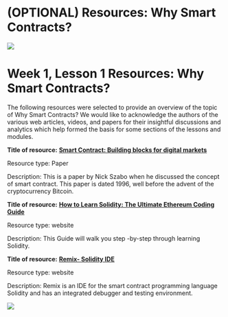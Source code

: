 # (OPTIONAL) Resources: Why Smart Contracts?

![](https://d3c33hcgiwev3.cloudfront.net/imageAssetProxy.v1/TpAoBh1BEei76gqPCbNz9A_dc74608b9213eefea34103e93ada2d75_blockchain-globe.jpg?expiry=1688428800000&hmac=3LKKkaTTzGByDD6NibhflKOqR49_4fWYFKeq80YwxNw)

# Week 1, Lesson 1 Resources: Why Smart Contracts?

The following resources were selected to provide an overview of the topic of Why Smart Contracts? We would like to acknowledge the authors of the various web articles, videos, and papers for their insightful discussions and analytics which help formed the basis for some sections of the lessons and modules.

**Title of resource:** [**Smart Contract: Building blocks for digital markets**](http://www.fon.hum.uva.nl/rob/Courses/InformationInSpeech/CDROM/Literature/LOTwinterschool2006/szabo.best.vwh.net/smart_contracts_2.html)

Resource type: Paper

Description: This is a paper by Nick Szabo when he discussed the concept of smart contract. This paper is dated 1996, well before the advent of the cryptocurrency Bitcoin.

**Title of resource:** [**How to Learn Solidity: The Ultimate Ethereum Coding Guide**](https://blockgeeks.com/guides/solidity/)

Resource type: website

Description: This Guide will walk you step -by-step through learning Solidity.

**Title of resource:** [**Remix- Solidity IDE**](http://remix.readthedocs.io/en/latest/)

Resource type: website

Description: Remix is an IDE for the smart contract programming language Solidity and has an integrated debugger and testing environment.

![](https://d3c33hcgiwev3.cloudfront.net/imageAssetProxy.v1/2ao0Qh1BEeiX-hJKDMqnMg_f8296788995ad5120f07bd58c280e298_BC-Footer.PNG?expiry=1688428800000&hmac=Bhxk4Ik4Twe5gyNEF6wwwBL0J-Y6OkB8Ha42IJDW1mI)


